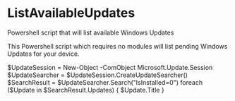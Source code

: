 # ListAvailableUpdates
Powershell script that will list available Windows Updates

This Powershell script which requires no modules will list pending Windows Updates for your device. 

$UpdateSession = New-Object -ComObject Microsoft.Update.Session
$UpdateSearcher = $UpdateSession.CreateUpdateSearcher()
$SearchResult = $UpdateSearcher.Search("IsInstalled=0")
foreach ($Update in $SearchResult.Updates) {
    $Update.Title
}
